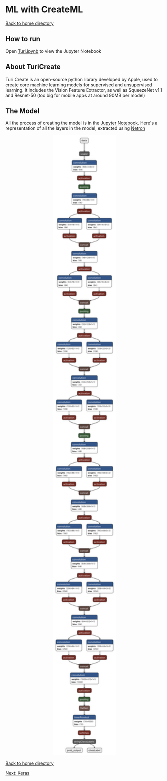 # ML with CreateML

[Back to home directory](https://github.com/valentinsilvera/ai-basics)

## How to run

Open [Turi.ipynb](https://github.com/valentinsilvera/ai-basics/blob/main/TuriCreate/Turi.ipynb) to view the Jupyter Notebook

## About TuriCreate
Turi Create is an open-source python library developed by Apple, used to create core machine learning models for supervised and unsupervised learning. It includes the Vision Feature Extractor, as well as SqueezeNet v1.1 and Resnet-50 (too big for mobile apps at around 90MB per model)

## The Model

All the process of creating the model is in the [Jupyter Notebook](https://github.com/valentinsilvera/ai-basics/blob/main/TuriCreate/Turi.ipynb). Here's a representation of all the layers in the model, extracted using [Netron](https://github.com/lutzroeder/netron)

<p align="center">
<img src="https://github.com/valentinsilvera/ai-basics/blob/main/Assets/turi1.png" alt="model layers representation" width="200"/>
</p>


[Back to home directory](https://github.com/valentinsilvera/ai-basics)

[Next: Keras](https://github.com/valentinsilvera/ai-basics/tree/main/Keras)
